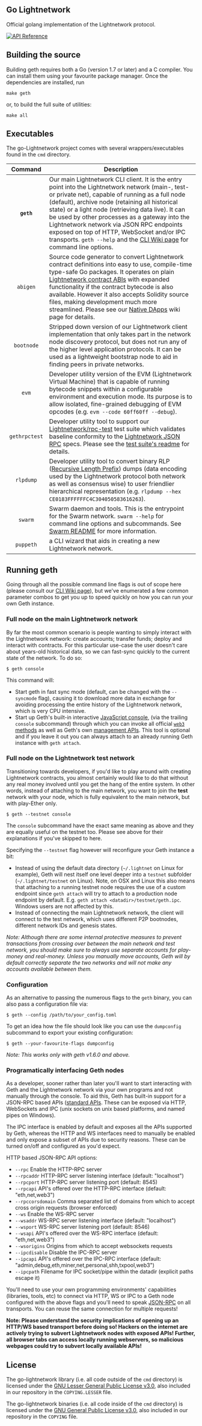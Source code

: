 ## Go Lightnetwork

Official golang implementation of the Lightnetwork protocol.

[![API Reference](https://api.lightnet.io/)](https://api.lightnet.io/)

## Building the source


Building geth requires both a Go (version 1.7 or later) and a C compiler.
You can install them using your favourite package manager.
Once the dependencies are installed, run

    make geth

or, to build the full suite of utilities:

    make all

## Executables

The go-Lightnetwork project comes with several wrappers/executables found in the `cmd` directory.

| Command    | Description |
|:----------:|-------------|
| **`geth`** | Our main Lightnetwork CLI client. It is the entry point into the Lightnetwork network (main-, test- or private net), capable of running as a full node (default), archive node (retaining all historical state) or a light node (retrieving data live). It can be used by other processes as a gateway into the Lightnetwork network via JSON RPC endpoints exposed on top of HTTP, WebSocket and/or IPC transports. `geth --help` and the [CLI Wiki page](https://github.com/Lightnetwork/go-Lightnetwork/wiki/Command-Line-Options) for command line options. |
| `abigen` | Source code generator to convert Lightnetwork contract definitions into easy to use, compile-time type-safe Go packages. It operates on plain [Lightnetwork contract ABIs](https://github.com/Lightnetwork/wiki/wiki/Lightnetwork-Contract-ABI) with expanded functionality if the contract bytecode is also available. However it also accepts Solidity source files, making development much more streamlined. Please see our [Native DApps](https://github.com/Lightnetwork/go-Lightnetwork/wiki/Native-DApps:-Go-bindings-to-Lightnetwork-contracts) wiki page for details. |
| `bootnode` | Stripped down version of our Lightnetwork client implementation that only takes part in the network node discovery protocol, but does not run any of the higher level application protocols. It can be used as a lightweight bootstrap node to aid in finding peers in private networks. |
| `evm` | Developer utility version of the EVM (Lightnetwork Virtual Machine) that is capable of running bytecode snippets within a configurable environment and execution mode. Its purpose is to allow isolated, fine-grained debugging of EVM opcodes (e.g. `evm --code 60ff60ff --debug`). |
| `gethrpctest` | Developer utility tool to support our [Lightnetwork/rpc-test](https://github.com/Lightnetwork/rpc-tests) test suite which validates baseline conformity to the [Lightnetwork JSON RPC](https://github.com/Lightnetwork/wiki/wiki/JSON-RPC) specs. Please see the [test suite's readme](https://github.com/Lightnetwork/rpc-tests/blob/master/README.md) for details. |
| `rlpdump` | Developer utility tool to convert binary RLP ([Recursive Length Prefix](https://github.com/Lightnetwork/wiki/wiki/RLP)) dumps (data encoding used by the Lightnetwork protocol both network as well as consensus wise) to user friendlier hierarchical representation (e.g. `rlpdump --hex CE0183FFFFFFC4C304050583616263`). |
| `swarm`    | Swarm daemon and tools. This is the entrypoint for the Swarm network. `swarm --help` for command line options and subcommands. See [Swarm README](https://github.com/Lightnetwork/go-Lightnetwork/tree/master/swarm) for more information. |
| `puppeth`    | a CLI wizard that aids in creating a new Lightnetwork network. |

## Running geth

Going through all the possible command line flags is out of scope here (please consult our
[CLI Wiki page](https://github.com/Lightnetwork/go-Lightnetwork/wiki/Command-Line-Options)), but we've
enumerated a few common parameter combos to get you up to speed quickly on how you can run your
own Geth instance.

### Full node on the main Lightnetwork network

By far the most common scenario is people wanting to simply interact with the Lightnetwork network:
create accounts; transfer funds; deploy and interact with contracts. For this particular use-case
the user doesn't care about years-old historical data, so we can fast-sync quickly to the current
state of the network. To do so:

```
$ geth console
```

This command will:

 * Start geth in fast sync mode (default, can be changed with the `--syncmode` flag), causing it to
   download more data in exchange for avoiding processing the entire history of the Lightnetwork network,
   which is very CPU intensive.
 * Start up Geth's built-in interactive [JavaScript console](https://github.com/Lightnetwork/go-Lightnetwork/wiki/JavaScript-Console),
   (via the trailing `console` subcommand) through which you can invoke all official [`web3` methods](https://github.com/Lightnetwork/wiki/wiki/JavaScript-API)
   as well as Geth's own [management APIs](https://github.com/Lightnetwork/go-Lightnetwork/wiki/Management-APIs).
   This tool is optional and if you leave it out you can always attach to an already running Geth instance
   with `geth attach`.

### Full node on the Lightnetwork test network

Transitioning towards developers, if you'd like to play around with creating Lightnetwork contracts, you
almost certainly would like to do that without any real money involved until you get the hang of the
entire system. In other words, instead of attaching to the main network, you want to join the **test**
network with your node, which is fully equivalent to the main network, but with play-Ether only.

```
$ geth --testnet console
```

The `console` subcommand have the exact same meaning as above and they are equally useful on the
testnet too. Please see above for their explanations if you've skipped to here.

Specifying the `--testnet` flag however will reconfigure your Geth instance a bit:

 * Instead of using the default data directory (`~/.lightnet` on Linux for example), Geth will nest
   itself one level deeper into a `testnet` subfolder (`~/.lightnet/testnet` on Linux). Note, on OSX
   and Linux this also means that attaching to a running testnet node requires the use of a custom
   endpoint since `geth attach` will try to attach to a production node endpoint by default. E.g.
   `geth attach <datadir>/testnet/geth.ipc`. Windows users are not affected by this.
 * Instead of connecting the main Lightnetwork network, the client will connect to the test network,
   which uses different P2P bootnodes, different network IDs and genesis states.
   
*Note: Although there are some internal protective measures to prevent transactions from crossing
over between the main network and test network, you should make sure to always use separate accounts
for play-money and real-money. Unless you manually move accounts, Geth will by default correctly
separate the two networks and will not make any accounts available between them.*

### Configuration

As an alternative to passing the numerous flags to the `geth` binary, you can also pass a configuration file via:

```
$ geth --config /path/to/your_config.toml
```

To get an idea how the file should look like you can use the `dumpconfig` subcommand to export your existing configuration:

```
$ geth --your-favourite-flags dumpconfig
```

*Note: This works only with geth v1.6.0 and above.*


### Programatically interfacing Geth nodes

As a developer, sooner rather than later you'll want to start interacting with Geth and the Lightnetwork
network via your own programs and not manually through the console. To aid this, Geth has built-in
support for a JSON-RPC based APIs ([standard APIs](https://api.lightnetwork.io). These can be
exposed via HTTP, WebSockets and IPC (unix sockets on unix based platforms, and named pipes on Windows).

The IPC interface is enabled by default and exposes all the APIs supported by Geth, whereas the HTTP
and WS interfaces need to manually be enabled and only expose a subset of APIs due to security reasons.
These can be turned on/off and configured as you'd expect.

HTTP based JSON-RPC API options:

  * `--rpc` Enable the HTTP-RPC server
  * `--rpcaddr` HTTP-RPC server listening interface (default: "localhost")
  * `--rpcport` HTTP-RPC server listening port (default: 8545)
  * `--rpcapi` API's offered over the HTTP-RPC interface (default: "eth,net,web3")
  * `--rpccorsdomain` Comma separated list of domains from which to accept cross origin requests (browser enforced)
  * `--ws` Enable the WS-RPC server
  * `--wsaddr` WS-RPC server listening interface (default: "localhost")
  * `--wsport` WS-RPC server listening port (default: 8546)
  * `--wsapi` API's offered over the WS-RPC interface (default: "eth,net,web3")
  * `--wsorigins` Origins from which to accept websockets requests
  * `--ipcdisable` Disable the IPC-RPC server
  * `--ipcapi` API's offered over the IPC-RPC interface (default: "admin,debug,eth,miner,net,personal,shh,txpool,web3")
  * `--ipcpath` Filename for IPC socket/pipe within the datadir (explicit paths escape it)

You'll need to use your own programming environments' capabilities (libraries, tools, etc) to connect
via HTTP, WS or IPC to a Geth node configured with the above flags and you'll need to speak [JSON-RPC](http://www.jsonrpc.org/specification)
on all transports. You can reuse the same connection for multiple requests!

**Note: Please understand the security implications of opening up an HTTP/WS based transport before
doing so! Hackers on the internet are actively trying to subvert Lightnetwork nodes with exposed APIs!
Further, all browser tabs can access locally running webservers, so malicious webpages could try to
subvert locally available APIs!**

## License

The go-lightnetwork library (i.e. all code outside of the `cmd` directory) is licensed under the
[GNU Lesser General Public License v3.0](https://www.gnu.org/licenses/lgpl-3.0.en.html), also
included in our repository in the `COPYING.LESSER` file.

The go-lightnetwork binaries (i.e. all code inside of the `cmd` directory) is licensed under the
[GNU General Public License v3.0](https://www.gnu.org/licenses/gpl-3.0.en.html), also included
in our repository in the `COPYING` file.
